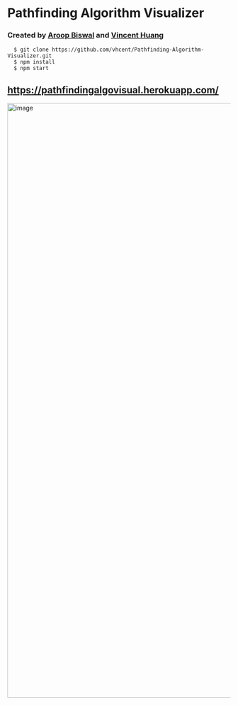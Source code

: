 # Pathfinding Algorithm Visualizer

### Created by [Aroop Biswal](https://github.com/AroopBiswal) and [Vincent Huang](https://github.com/vhcent)

```
  $ git clone https://github.com/vhcent/Pathfinding-Algorithm-Visualizer.git
  $ npm install
  $ npm start
 ```
## https://pathfindingalgovisual.herokuapp.com/

<img width="1344" alt="image" src="https://user-images.githubusercontent.com/40407510/163756324-34ecdc93-003b-4feb-ab4f-c1c153c7b23f.png">


